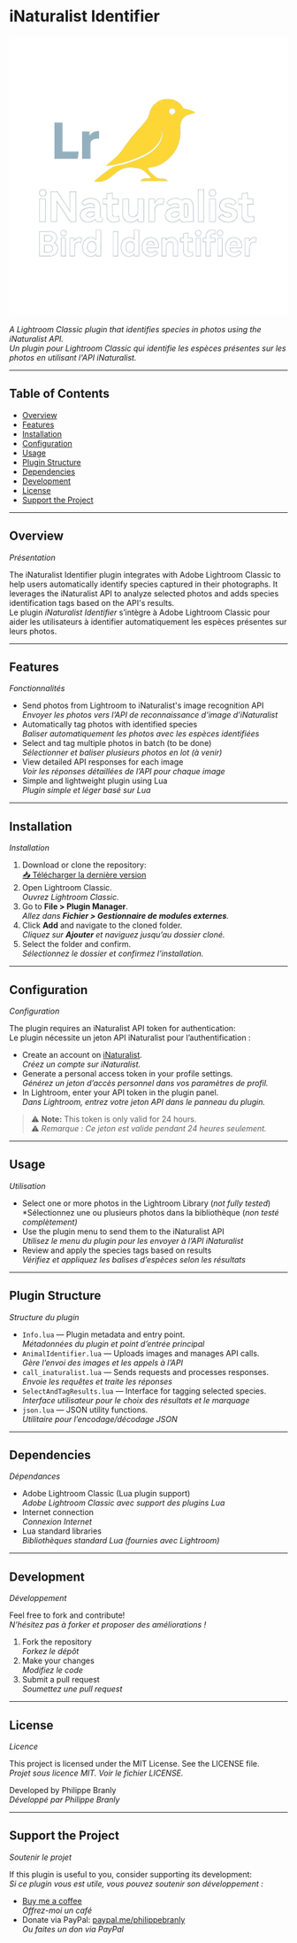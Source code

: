 # iNaturalist Identifier

![iNaturalist Identifier screenshot](logo.png)

*A Lightroom Classic plugin that identifies species in photos using the iNaturalist API.*  
*Un plugin pour Lightroom Classic qui identifie les espèces présentes sur les photos en utilisant l'API iNaturalist.*

---

## Table of Contents

- [Overview](#overview)  
- [Features](#features)  
- [Installation](#installation)  
- [Configuration](#configuration)  
- [Usage](#usage)  
- [Plugin Structure](#plugin-structure)  
- [Dependencies](#dependencies)  
- [Development](#development)  
- [License](#license)  
- [Support the Project](#support-the-project)

---

## Overview  
*Présentation*

The iNaturalist Identifier plugin integrates with Adobe Lightroom Classic to help users automatically identify species captured in their photographs. It leverages the iNaturalist API to analyze selected photos and adds species identification tags based on the API's results.  
Le plugin *iNaturalist Identifier* s’intègre à Adobe Lightroom Classic pour aider les utilisateurs à identifier automatiquement les espèces présentes sur leurs photos.

---

## Features  
*Fonctionnalités*

- Send photos from Lightroom to iNaturalist's image recognition API  
  *Envoyer les photos vers l’API de reconnaissance d’image d’iNaturalist*
- Automatically tag photos with identified species  
  *Baliser automatiquement les photos avec les espèces identifiées*
- Select and tag multiple photos in batch (to be done)  
  *Sélectionner et baliser plusieurs photos en lot (à venir)*
- View detailed API responses for each image  
  *Voir les réponses détaillées de l’API pour chaque image*
- Simple and lightweight plugin using Lua  
  *Plugin simple et léger basé sur Lua*

---

## Installation  
*Installation*

1. Download or clone the repository:  
   [📥 Télécharger la dernière version](https://github.com/pbranly/Inaturalist-Identifier-Lightroom/releases/latest)
2. Open Lightroom Classic.  
   *Ouvrez Lightroom Classic.*
3. Go to **File > Plugin Manager**.  
   *Allez dans **Fichier > Gestionnaire de modules externes**.*
4. Click **Add** and navigate to the cloned folder.  
   *Cliquez sur **Ajouter** et naviguez jusqu’au dossier cloné.*
5. Select the folder and confirm.  
   *Sélectionnez le dossier et confirmez l’installation.*

---

## Configuration  
*Configuration*

The plugin requires an iNaturalist API token for authentication:  
Le plugin nécessite un jeton API iNaturalist pour l’authentification :

- Create an account on [iNaturalist](https://www.inaturalist.org).  
  *Créez un compte sur iNaturalist.*
- Generate a personal access token in your profile settings.  
  *Générez un jeton d’accès personnel dans vos paramètres de profil.*
- In Lightroom, enter your API token in the plugin panel.  
  *Dans Lightroom, entrez votre jeton API dans le panneau du plugin.*

> ⚠️ **Note:** This token is only valid for 24 hours.  
> ⚠️ *Remarque : Ce jeton est valide pendant 24 heures seulement.*

---

## Usage  
*Utilisation*

- Select one or more photos in the Lightroom Library (*not fully tested*)  
  *Sélectionnez une ou plusieurs photos dans la bibliothèque (*non testé complètement)*
- Use the plugin menu to send them to the iNaturalist API  
  *Utilisez le menu du plugin pour les envoyer à l’API iNaturalist*
- Review and apply the species tags based on results  
  *Vérifiez et appliquez les balises d’espèces selon les résultats*

---

## Plugin Structure  
*Structure du plugin*

- `Info.lua` — Plugin metadata and entry point.  
  *Métadonnées du plugin et point d’entrée principal*
- `AnimalIdentifier.lua` — Uploads images and manages API calls.  
  *Gère l’envoi des images et les appels à l’API*
- `call_inaturalist.lua` — Sends requests and processes responses.  
  *Envoie les requêtes et traite les réponses*
- `SelectAndTagResults.lua` — Interface for tagging selected species.  
  *Interface utilisateur pour le choix des résultats et le marquage*
- `json.lua` — JSON utility functions.  
  *Utilitaire pour l’encodage/décodage JSON*

---

## Dependencies  
*Dépendances*

- Adobe Lightroom Classic (Lua plugin support)  
  *Adobe Lightroom Classic avec support des plugins Lua*
- Internet connection  
  *Connexion Internet*
- Lua standard libraries  
  *Bibliothèques standard Lua (fournies avec Lightroom)*

---

## Development  
*Développement*

Feel free to fork and contribute!  
*N’hésitez pas à forker et proposer des améliorations !*

1. Fork the repository  
   *Forkez le dépôt*
2. Make your changes  
   *Modifiez le code*
3. Submit a pull request  
   *Soumettez une pull request*

---

## License  
*Licence*

This project is licensed under the MIT License. See the LICENSE file.  
*Projet sous licence MIT. Voir le fichier LICENSE.*

Developed by Philippe Branly  
*Développé par Philippe Branly*

---

## Support the Project  
*Soutenir le projet*

If this plugin is useful to you, consider supporting its development:  
*Si ce plugin vous est utile, vous pouvez soutenir son développement :*

- [Buy me a coffee](https://www.buymeacoffee.com/philippebro)  
  *Offrez-moi un café*
- Donate via PayPal: [paypal.me/philippebranly](https://www.paypal.me/philippebranly)  
  *Ou faites un don via PayPal*  



